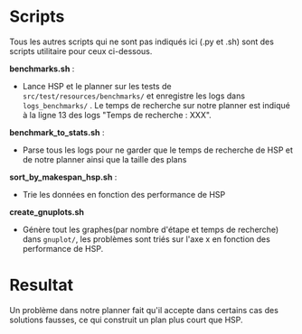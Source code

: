 


# Scripts

Tous les autres scripts qui ne sont pas indiqués ici (.py et .sh) sont des scripts utilitaire pour ceux ci-dessous. 

**benchmarks.sh** :
 - Lance HSP et le planner sur les tests de ```src/test/resources/benchmarks/``` et enregistre les logs dans ```logs_benchmarks/``` . Le temps de recherche sur notre planner est indiqué à la ligne 13 des logs "Temps de recherche : XXX".


**benchmark_to_stats.sh** :
 - Parse tous les logs pour ne garder que le temps de recherche de HSP et de notre planner ainsi que la taille des plans

**sort_by_makespan_hsp.sh** :
 - Trie les données en fonction des performance de HSP

**create_gnuplots.sh**
 - Génère tout les graphes(par nombre d'étape et temps de recherche) dans ```gnuplot/```, les problèmes sont triés sur l'axe x en fonction des performance de HSP.
 



 # Resultat
 
 Un problème dans notre planner fait qu'il accepte dans certains cas des solutions fausses, ce qui construit un plan plus court que HSP. 